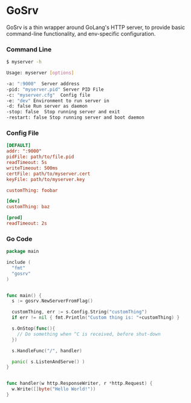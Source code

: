 # GoSrv

GoSrv is a thin wrapper around GoLang's HTTP server, to provide basic
command-line functionality, and env-specific configuration.

### Command Line

```Bash
$ myserver -h

Usage: myserver [options]

-a: ":9000"  Server address
-pid: "myserver.pid" Server PID File
-c: "myserver.cfg"  Config file
-e: "dev" Environment to run server in
-d: false Run server as daemon
-stop: false  Stop running server and exit
-restart: false Stop running server and boot daemon
```


### Config File

```ini
[DEFAULT]
addr: ":9000"
pidFile: path/to/file.pid
readTimeout: 5s
writeTimeout: 500ms
certFile: path/to/myserver.cert
keyFile: path/to/myserver.key

customThing: foobar

[dev]
customThing: baz

[prod]
readTimeout: 2s

```


### Go Code


```Go
package main

include (
  "fmt"
  "gosrv"
)


func main() {
  s := gosrv.NewServerFromFlag()

  customThing, err := s.Config.String("customThing")
  if err != nil { fmt.Println("Custom thing is: "+customThing) }

  s.OnStop(func(){
    // Do something when ^C is received, before shut-down
  })

  s.HandleFunc("/", handler)

  panic( s.ListenAndServe() )
}


func handler(w http.ResponseWriter, r *http.Request) {
  w.Write([]byte("Hello World!"))
}
```
